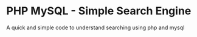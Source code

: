 # PHP MySQL - Simple Search Engine
A quick and simple code to understand searching using php and mysql
